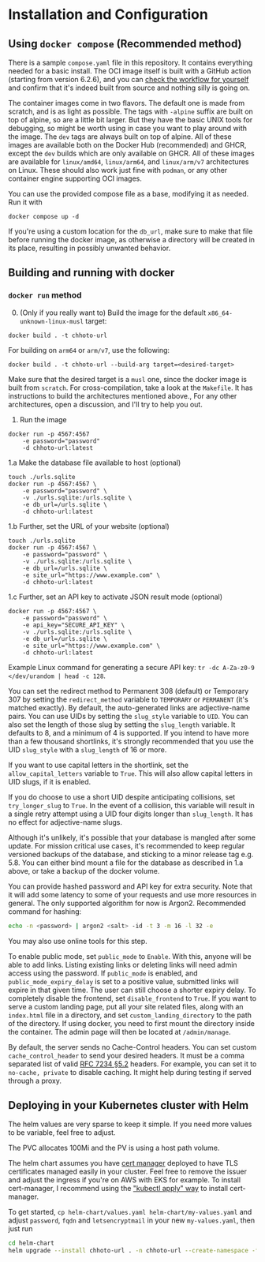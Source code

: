 # Installation and Configuration
## Using `docker compose` (Recommended method)
There is a sample `compose.yaml` file in this repository. It contains
everything needed for a basic install. The OCI image itself is built with
a GitHub action (starting from version 6.2.6), and you can [check the workflow for yourself](./.github/workflows/docker-release.yml)
and confirm that it's indeed built from source and nothing silly is going on.

The container images come in two flavors. The default one is made from scratch, and is as light as possible.
The tags with `-alpine` suffix are built on top of alpine, so are a little bit larger. But they have
the basic UNIX tools for debugging, so might be worth using in case you want to play around with the image.
The `dev` tags are always built on top of alpine. All of these images are available both on the Docker Hub (recommended)
and GHCR, except the `dev` builds which are only available on GHCR. All of these images are available for `linux/amd64`, 
`linux/arm64`, and `linux/arm/v7` architectures on Linux. These should also work just fine with `podman`, or any other 
container engine supporting OCI images.

You can use the provided compose file as a base, modifying it as needed. Run it with
```
docker compose up -d
```
If you're using a custom location for the `db_url`, make sure to make that file
before running the docker image, as otherwise a directory will be created in its
place, resulting in possibly unwanted behavior.

## Building and running with docker
### `docker run` method
0. (Only if you really want to) Build the image for the default `x86_64-unknown-linux-musl` target:
```
docker build . -t chhoto-url
```
For building on `arm64` or `arm/v7`, use the following:
```
docker build . -t chhoto-url --build-arg target=<desired-target>
```
Make sure that the desired target is a `musl` one, since the docker image is built from `scratch`.
For cross-compilation, take a look at the `Makefile`. It has instructions to build the architectures
mentioned above., For any other architectures, open a discussion, and I'll try to help you out.
1. Run the image
```
docker run -p 4567:4567
    -e password="password"
    -d chhoto-url:latest
```
1.a Make the database file available to host (optional)
```
touch ./urls.sqlite
docker run -p 4567:4567 \
    -e password="password" \
    -v ./urls.sqlite:/urls.sqlite \
    -e db_url=/urls.sqlite \
    -d chhoto-url:latest
```
1.b Further, set the URL of your website (optional)
```
touch ./urls.sqlite
docker run -p 4567:4567 \
    -e password="password" \
    -v ./urls.sqlite:/urls.sqlite \
    -e db_url=/urls.sqlite \
    -e site_url="https://www.example.com" \
    -d chhoto-url:latest
```
1.c Further, set an API key to activate JSON result mode (optional)

```
docker run -p 4567:4567 \
    -e password="password" \
    -e api_key="SECURE_API_KEY" \
    -v ./urls.sqlite:/urls.sqlite \
    -e db_url=/urls.sqlite \
    -e site_url="https://www.example.com" \
    -d chhoto-url:latest
```

Example Linux command for generating a secure API key: `tr -dc A-Za-z0-9 </dev/urandom | head -c 128`.

You can set the redirect method to Permanent 308 (default) or Temporary 307 by setting
the `redirect_method` variable to `TEMPORARY` or `PERMANENT` (it's matched exactly). By
default, the auto-generated links are adjective-name pairs. You can use UIDs by setting
the `slug_style` variable to `UID`. You can also set the length of those slug by setting
the `slug_length` variable. It defaults to 8, and a minimum of 4 is supported. If you 
intend to have more than a few thousand shortlinks, it's strongly recommended that you 
use the UID `slug_style` with a `slug_length` of 16 or more.

If you want to use capital letters in the shortlink, set the `allow_capital_letters` variable
to `True`. This will also allow capital letters in UID slugs, if it is enabled.

If you do choose to use a short UID despite anticipating collisions, set `try_longer_slug` to `True`. 
In the event of a collision, this variable will result in a single retry attempt using 
a UID four digits longer than `slug_length`. It has no effect for adjective-name slugs.

Although it's unlikely, it's possible that your database is mangled after some update. 
For mission critical use cases, it's recommended to keep regular versioned backups of 
the database, and sticking to a minor release tag e.g. 5.8. You can either bind mount a file
for the database as described in 1.a above, or take a backup of the docker volume.

You can provide hashed password and API key for extra security. Note that it will add some latency
to some of your requests and use more resources in general. The only supported algorithm for now is Argon2.
Recommended command for hashing:
```bash
echo -n <password> | argon2 <salt> -id -t 3 -m 16 -l 32 -e
```
You may also use online tools for this step.

To enable public mode, set `public_mode` to `Enable`. With this, anyone will be able to add 
links. Listing existing links or deleting links will need admin access using the password. If
`public_mode` is enabled, and `public_mode_expiry_delay` is set to a positive value, submitted links
will expire in that given time. The user can still choose a shorter expiry delay.
To completely disable the frontend, set `disable_frontend` to `True`. If you want to serve a custom
landing page, put all your site related files, along with an `index.html` file in a directory, and
set `custom_landing_directory` to the path of the directory. If using docker, you need to first
mount the directory inside the container. The admin page will then be located at `/admin/manage`.

By default, the server sends no Cache-Control headers. You can set custom `cache_control_header` 
to send your desired headers. It must be a comma separated list of valid 
[RFC 7234 §5.2](https://datatracker.ietf.org/doc/html/rfc7234#section-5.2) headers. For example,
you can set it to `no-cache, private` to disable caching. It might help during testing if
served through a proxy.

## Deploying in your Kubernetes cluster with Helm
The helm values are very sparse to keep it simple. If you need more values to be variable, feel free to adjust.

The PVC allocates 100Mi and the PV is using a host path volume.

The helm chart assumes you have [cert manager](https://github.com/jetstack/cert-manager) deployed to have TLS 
certificates managed easily in your cluster. Feel free to remove the issuer and adjust the ingress if you're on 
AWS with EKS for example. To install cert-manager, I recommend using the
["kubectl apply" way](https://cert-manager.io/docs/installation/kubectl/) to install cert-manager.

To get started, `cp helm-chart/values.yaml helm-chart/my-values.yaml` and adjust `password`, `fqdn`
and `letsencryptmail` in your new `my-values.yaml`, then just run
``` bash
cd helm-chart
helm upgrade --install chhoto-url . -n chhoto-url --create-namespace -f my-values.yaml
```

